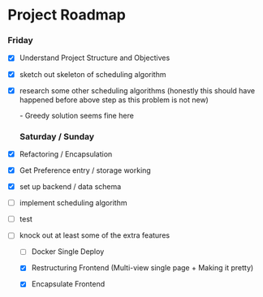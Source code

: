# Project Roadmap

### Friday

- [x] Understand Project Structure and Objectives
- [x] sketch out skeleton of scheduling algorithm
- [x] research some other scheduling algorithms (honestly this should have happened before above step as this problem is not new)

  \-  Greedy solution seems fine here

  ### Saturday / Sunday
- [x] Refactoring / Encapsulation
- [x] Get Preference entry / storage working
- [x] set up backend / data schema
- [ ] implement scheduling algorithm
- [ ] test
- [ ] knock out at least some of the extra features
  - [ ] Docker Single Deploy
  - [x] Restructuring Frontend (Multi-view single page + Making it pretty)
  - [x] Encapsulate Frontend



